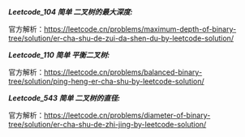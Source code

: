**_Leetcode_104 简单 二叉树的最大深度:_**

官方解析：https://leetcode.cn/problems/maximum-depth-of-binary-tree/solution/er-cha-shu-de-zui-da-shen-du-by-leetcode-solution/

**_Leetcode_110 简单 平衡二叉树:_**

官方解析：https://leetcode.cn/problems/balanced-binary-tree/solution/ping-heng-er-cha-shu-by-leetcode-solution/

**_Leetcode_543 简单 二叉树的直径:_**

官方解析：https://leetcode.cn/problems/diameter-of-binary-tree/solution/er-cha-shu-de-zhi-jing-by-leetcode-solution/

